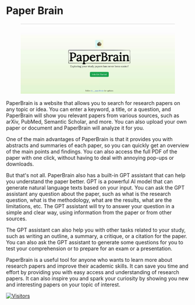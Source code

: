 # Paper Brain

<figure><img src="../../.gitbook/assets/image.png" alt="" width="563"><figcaption></figcaption></figure>

PaperBrain is a website that allows you to search for research papers on any topic or idea. You can enter a keyword, a title, or a question, and PaperBrain will show you relevant papers from various sources, such as arXiv, PubMed, Semantic Scholar, and more. You can also upload your own paper or document and PaperBrain will analyze it for you.

One of the main advantages of PaperBrain is that it provides you with abstracts and summaries of each paper, so you can quickly get an overview of the main points and findings. You can also access the full PDF of the paper with one click, without having to deal with annoying pop-ups or downloads.

But that's not all. PaperBrain also has a built-in GPT assistant that can help you understand the paper better. GPT is a powerful AI model that can generate natural language texts based on your input. You can ask the GPT assistant any question about the paper, such as what is the research question, what is the methodology, what are the results, what are the limitations, etc. The GPT assistant will try to answer your question in a simple and clear way, using information from the paper or from other sources.

The GPT assistant can also help you with other tasks related to your study, such as writing an outline, a summary, a critique, or a citation for the paper. You can also ask the GPT assistant to generate some questions for you to test your comprehension or to prepare for an exam or a presentation.

PaperBrain is a useful tool for anyone who wants to learn more about research papers and improve their academic skills. It can save you time and effort by providing you with easy access and understanding of research papers. It can also inspire you and spark your curiosity by showing you new and interesting papers on your topic of interest.

[![Visitors](https://api.visitorbadge.io/api/visitors?path=https%3A%2F%2Fgithub.com%2Fdrshahizan\&labelColor=%23697689\&countColor=%23555555\&style=plastic)](https://visitorbadge.io/status?path=https%3A%2F%2Fgithub.com%2Fdrshahizan)

